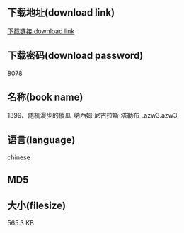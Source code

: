 ## 下载地址(download link)
[下载链接 download link](https://tutu365.netlify.app/?s=1399%E3%80%81%E9%9A%8F%E6%9C%BA%E6%BC%AB%E6%AD%A5%E7%9A%84%E5%82%BB%E7%93%9C_%E7%BA%B3%E8%A5%BF%E5%A7%86%C2%B7%E5%B0%BC%E5%8F%A4%E6%8B%89%E6%96%AF%C2%B7%E5%A1%94%E5%8B%92%E5%B8%83_.azw3)

## 下载密码(download password)
8078

## 名称(book name)
1399、随机漫步的傻瓜_纳西姆·尼古拉斯·塔勒布_.azw3.azw3

## 语言(language)
chinese

## MD5


## 大小(filesize)
565.3 KB
